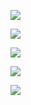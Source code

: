 
![](http://github-profile-summary-cards.vercel.app/api/cards/profile-details?username=marceloeatworld&theme=slateorange)

![](http://github-profile-summary-cards.vercel.app/api/cards/repos-per-language?username=marceloeatworld&theme=slateorange)

![](http://github-profile-summary-cards.vercel.app/api/cards/most-commit-language?username=marceloeatworld&theme=slateorange)

![](http://github-profile-summary-cards.vercel.app/api/cards/stats?username=marceloeatworld&theme=slateorange)

![](http://github-profile-summary-cards.vercel.app/api/cards/productive-time?username=marceloeatworld&theme=slateorange&utcOffset=8)
